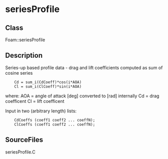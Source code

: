 # seriesProfile 
## Class
Foam::seriesProfile

## Description
Series-up based profile data - drag and lift coefficients computed as
sum of cosine series

        Cd = sum_i(CdCoeff)*cos(i*AOA)
        Cl = sum_i(ClCoeff)*sin(i*AOA)

where:
        AOA = angle of attack [deg] converted to [rad] internally
        Cd = drag coefficent
        Cl = lift coefficent

Input in two (arbitrary length) lists:

        CdCoeffs (coeff1 coeff2 ... coeffN);
        ClCoeffs (coeff1 coeff2 ... coeffN);

## SourceFiles
seriesProfile.C

